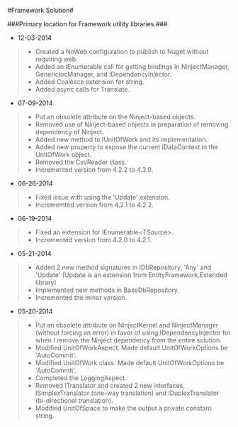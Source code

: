 #Framework Solution#

###Primary location for Framework utility libraries.###

- 12-03-2014
>- Created a NoWeb configuration to publish to Nuget without requiring web.
>- Added an IEnumerable call for getting bindings in NinjectManager, GenericIocManager, and IDependencyInjector.
>- Added Coalesce extension for string.
>- Added async calls for Translate.

- 07-09-2014
>- Put an obsolete attribute on the Ninject-based objects.
>- Removed use of Ninject-based objects in preparation of removing dependency of Ninject.
>- Added new method to IUnitOfWork and its implementation.
>- Added new property to expose the current IDataContext in the UnitOfWork object.
>- Removed the CsvReader class.
>- Incremented version from 4.2.2 to 4.3.0.

- 06-26-2014
>- Fixed issue with using the 'Update' extension.
>- Incrememted version from 4.2.1 to 4.2.2.

- 06-19-2014
>- Fixed an extension for IEnumerable&lt;TSource&gt;.
>- Incremented version from 4.2.0 to 4.2.1.

- 05-21-2014
>- Added 2 new method signatures in IDbRepository, 'Any' and 'Update' (Update is an extension from EntityFramework.Extended library)
>- Implemented new methods in BaseDbRepository.
>- Incremented the minor version.

- 05-20-2014
>- Put an obsolete attribute on NinjectKernel and NinjectManager (without forcing an error) in favor of using IDependencyInjector for when I remove the Ninject dependency from the entire solution.
>- Modified UnitOfWorkAspect. Made default UnitOfWorkOptions be 'AutoCommit'.
>- Modified UnitOfWork class. Made default UnitOfWorkOptions be 'AutoCommit'.
>- Completed the LoggingAspect.
>- Removed ITranslator and created 2 new interfaces, ISimplexTranslator (one-way translation) and IDuplexTranslator (bi-directional translation).
>- Modified UnitOfSpace to make the output a private constant string.